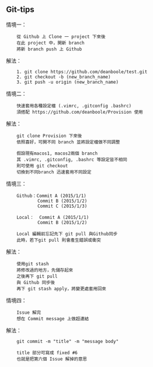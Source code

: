 ## Git-tips

情境一：

		從 Github 上 Clone 一 project 下來後
		在此 project 中，開新 branch
		將新 branch push 上 Github	

解法： 

		1. git clone https://github.com/deanboole/test.git 
		2. git checkout -b (new_branch_name) 
		3. git push -u origin (new_branch_name)

情境二：

		快速套用各種設定檔 (.vimrc, .gitconfig .bashrc)
		須搭配 https://github.com/deanboole/Provision 使用

解法：

		git clone Provision 下來後
		依照喜好，可開不同 branch 並將設定檔做不同調整
		
		假設現有macos1, macos2兩個 branch
		其 .vimrc, .gitconfig, .bashrc 等設定皆不相同
		則可使用 git checkout 
		切換到不同branch 迅速套用不同設定

情境三：

		Github：Commit A (2015/1/1)
				Commit B (2015/1/2)
				Commit C (2015/1/3)

		Local：	Commit A (2015/1/1)
				Commit B (2015/1/2)

		Local 編輯前忘記先下 git pull 與Github同步
		此時，若下git pull 則會產生錯誤或衝突

解法：

		使用git stash
		將修改過的地方，先儲存起來
		之後再下 git pull
		與 Github 同步後
		再下 git stash apply，將變更處套用回來

情境四：

		Issue 解完
		想在 Commit message 上做超連結

解法：

		git commit -m "title" -m "message body"

		title 部分可寫成 fixed #6
		也就是把第六個 Issue 解掉的意思
